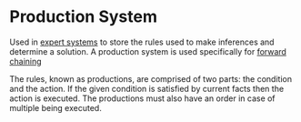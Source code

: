 # Production System

Used in [expert systems](expertSystem.md) to store the rules used to make inferences and determine a solution. A production system is used specifically for [forward chaining](expertSystem.md#forward-chaining)

The rules, known as productions, are comprised of two parts: the condition and the action. If the given condition is satisfied by current facts then the action is executed. The productions must also  have an order in case of multiple being executed.
